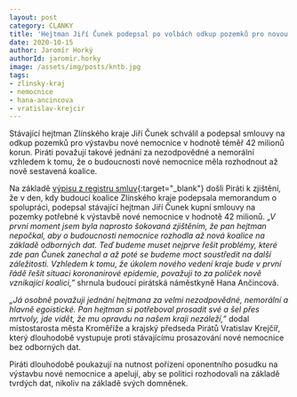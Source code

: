 ```yaml
---
layout: post
category: CLANKY
title: 'Hejtman Jiří Čunek podepsal po volbách odkup pozemků pro novou nemocnici'
date: 2020-10-15
author: Jaromír Horký
authorId: jaromir.horky
image: /assets/img/posts/kntb.jpg
tags: 
- zlinsky-kraj
- nemocnice
- hana-ancincova
- vratislav-krejcir
---
```


Stávající hejtman Zlínského kraje Jiří Čunek schválil a podepsal smlouvy na odkup pozemků pro výstavbu nové nemocnice v hodnotě téměř 42 milionů korun. Piráti považují takové jednání za nezodpovědné a nemorální vzhledem k tomu, že o budoucnosti nové nemocnice měla rozhodnout až nově sestavená koalice.

Na základě [výpisu z registru smluv](https://smlouvy.gov.cz/smlouva/14065796){:target="_blank"} došli Piráti k zjištění, že v den, kdy budoucí koalice Zlínského kraje podepsala memorandum o spolupráci, podepsal stávající hejtman Jiří Čunek kupní smlouvy na pozemky potřebné k výstavbě nové nemocnice v hodnotě 42 milionů. *„V první moment jsem byla naprosto šokovaná zjištěním, že pan hejtman nepočkal, aby o budoucnosti nemocnice rozhodla až nová koalice na základě odborných dat. Teď budeme muset nejprve řešit problémy, které zde pan Čunek zanechal a až poté se budeme moct soustředit na další záležitosti. Vzhledem k tomu, že úkolem nového vedení kraje bude v první řádě řešit situaci koronanirové epidemie, považuji to za políček nově vznikající koalici,”* shrnula budoucí pirátská náměstkyně Hana Ančincová.

*„Já osobně považuji jednání hejtmana za velmi nezodpovědné, nemorální a hlavně egoistické. Pan hejtman si potřeboval prosadit své a šel přes mrtvoly, jde vidět, že mu opravdu na našem kraji nezáleží,”* dodal místostarosta města Kroměříže a krajský předseda Pirátů Vratislav Krejčíř, který dlouhodobě vystupuje proti stávajícímu prosazování nové nemocnice bez odborných dat.

Piráti dlouhodobě poukazují na nutnost pořízení oponentního posudku na výstavbu nové nemocnice a apelují, aby se politici rozhodovali na základě tvrdých dat, nikoliv na základě svých domněnek.
